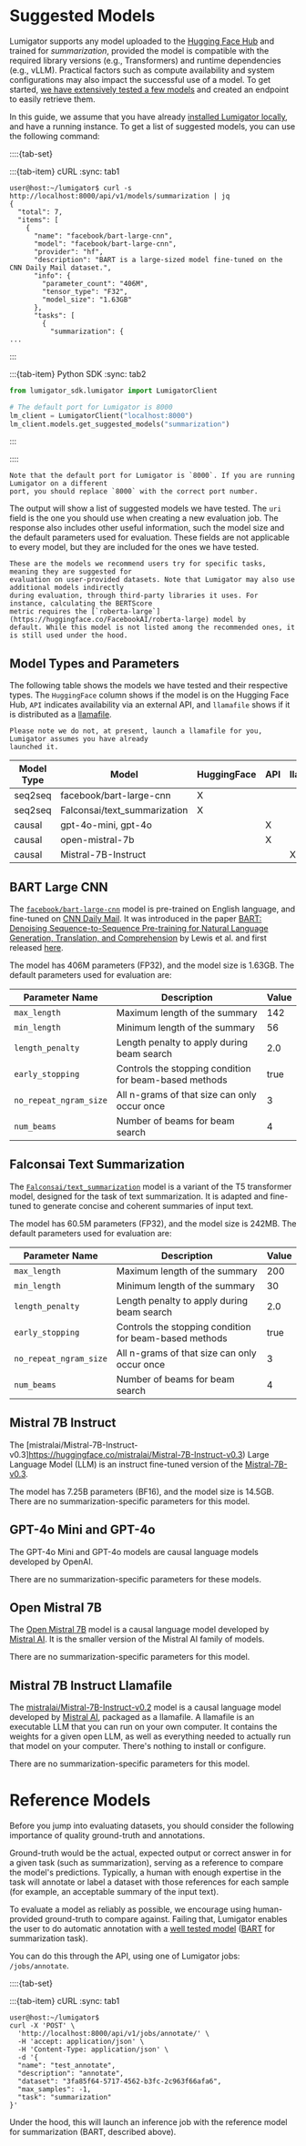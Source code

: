 # Suggested Models

Lumigator supports any model uploaded to the [Hugging Face Hub](https://huggingface.co/models?pipeline_tag=summarization&sort=trending)
and trained for *summarization*, provided the model is compatible with the required library versions
(e.g., Transformers) and runtime dependencies (e.g., vLLM). Practical factors such as compute
availability and system configurations may also impact the successful use of a model. To get
started, [we have extensively tested a few models](https://blog.mozilla.ai/on-model-selection-for-text-summarization/)
and created an endpoint to easily retrieve them.

In this guide, we assume that you have already [installed Lumigator locally](quickstart), and have a
running instance. To get a list of suggested models, you can use the following command:

::::{tab-set}

:::{tab-item} cURL
:sync: tab1

```console
user@host:~/lumigator$ curl -s http://localhost:8000/api/v1/models/summarization | jq
{
  "total": 7,
  "items": [
    {
      "name": "facebook/bart-large-cnn",
      "model": "facebook/bart-large-cnn",
      "provider": "hf",
      "description": "BART is a large-sized model fine-tuned on the CNN Daily Mail dataset.",
      "info": {
        "parameter_count": "406M",
        "tensor_type": "F32",
        "model_size": "1.63GB"
      },
      "tasks": [
        {
          "summarization": {
...
```

:::

:::{tab-item} Python SDK
:sync: tab2
```python
from lumigator_sdk.lumigator import LumigatorClient

# The default port for Lumigator is 8000
lm_client = LumigatorClient("localhost:8000")
lm_client.models.get_suggested_models("summarization")
```
:::

::::

```{note}
Note that the default port for Lumigator is `8000`. If you are running Lumigator on a different
port, you should replace `8000` with the correct port number.
```

The output will show a list of suggested models we have tested. The `uri` field is the one you
should use when creating a new evaluation job. The response also includes other useful information,
such the model size and the default parameters used for evaluation. These fields are not applicable
to every model, but they are included for the ones we have tested.

```{note}
These are the models we recommend users try for specific tasks, meaning they are suggested for
evaluation on user-provided datasets. Note that Lumigator may also use additional models indirectly
during evaluation, through third-party libraries it uses. For instance, calculating the BERTScore
metric requires the [`roberta-large`](https://huggingface.co/FacebookAI/roberta-large) model by
default. While this model is not listed among the recommended ones, it is still used under the hood.
```

## Model Types and Parameters

The following table shows the models we have tested and their respective types.
The `HuggingFace` column shows if the model is on the Hugging Face Hub, `API` indicates availability
via an external API, and `llamafile` shows if it is distributed as a
[llamafile](https://github.com/Mozilla-Ocho/llamafile).

```{note}
Please note we do not, at present, launch a llamafile for you, Lumigator assumes you have already
launched it.
```

| Model Type | Model                                    | HuggingFace | API | llamafile |
|------------|------------------------------------------|-------------|-----|-----------|
| seq2seq    | facebook/bart-large-cnn                  |      X      |     |           |
| seq2seq    | Falconsai/text_summarization             |      X      |     |           |
| causal     | gpt-4o-mini, gpt-4o                      |             |  X  |           |
| causal     | open-mistral-7b                          |             |  X  |           |
| causal     | Mistral-7B-Instruct                      |             |     |     X     |

## BART Large CNN

The [`facebook/bart-large-cnn`](https://huggingface.co/facebook/bart-large-cnn) model is pre-trained
on English language, and fine-tuned on [CNN Daily Mail](https://huggingface.co/datasets/cnn_dailymail).
It was introduced in the paper
[BART: Denoising Sequence-to-Sequence Pre-training for Natural Language Generation, Translation, and Comprehension](https://arxiv.org/abs/1910.13461)
by Lewis et al. and first released [here](https://github.com/pytorch/fairseq/tree/master/examples/bart).

The model has 406M parameters (FP32), and the model size is 1.63GB. The default parameters used for
evaluation are:

| Parameter Name         | Description                                            | Value |
|------------------------|--------------------------------------------------------|-------|
| `max_length`           | Maximum length of the summary                          | 142   |
| `min_length`           | Minimum length of the summary                          | 56    |
| `length_penalty`       | Length penalty to apply during beam search             | 2.0   |
| `early_stopping`       | Controls the stopping condition for beam-based methods | true  |
| `no_repeat_ngram_size` | All n-grams of that size can only occur once           | 3     |
| `num_beams`            | Number of beams for beam search                        | 4     |

## Falconsai Text Summarization

The [`Falconsai/text_summarization`](https://huggingface.co/Falconsai/text_summarization) model is
a variant of the T5 transformer model, designed for the task of text summarization. It is adapted
and fine-tuned to generate concise and coherent summaries of input text.

The model has 60.5M parameters (FP32), and the model size is 242MB. The default parameters used for
evaluation are:

| Parameter Name         | Description                                            | Value |
|------------------------|--------------------------------------------------------|-------|
| `max_length`           | Maximum length of the summary                          | 200   |
| `min_length`           | Minimum length of the summary                          | 30    |
| `length_penalty`       | Length penalty to apply during beam search             | 2.0   |
| `early_stopping`       | Controls the stopping condition for beam-based methods | true  |
| `no_repeat_ngram_size` | All n-grams of that size can only occur once           | 3     |
| `num_beams`            | Number of beams for beam search                        | 4     |

## Mistral 7B Instruct

The [mistralai/Mistral-7B-Instruct-v0.3]https://huggingface.co/mistralai/Mistral-7B-Instruct-v0.3)
Large Language Model (LLM) is an instruct fine-tuned version of the
[Mistral-7B-v0.3](https://huggingface.co/mistralai/Mistral-7B-v0.3).

The model has 7.25B parameters (BF16), and the model size is 14.5GB. There are no
summarization-specific parameters for this model.

## GPT-4o Mini and GPT-4o

The GPT-4o Mini and GPT-4o models are causal language models developed by OpenAI.

There are no summarization-specific parameters for these models.

## Open Mistral 7B

The [Open Mistral 7B](https://mistral.ai/news/announcing-mistral-7b/) model is a causal language
model developed by [Mistral AI](https://mistral.ai/). It is the smaller version of the
Mistral AI family of models.

There are no summarization-specific parameters for this model.

## Mistral 7B Instruct Llamafile

The [mistralai/Mistral-7B-Instruct-v0.2](https://huggingface.co/mistralai/Mistral-7B-Instruct-v0.2)
model is a causal language model developed by [Mistral AI](https://mistral.ai/), packaged as a
llamafile. A llamafile is an executable LLM that you can run on your own computer. It contains the
weights for a given open LLM, as well as everything needed to actually run that model on your
computer. There's nothing to install or configure.

There are no summarization-specific parameters for this model.


# Reference Models

Before you jump into evaluating datasets, you should consider the following importance of quality ground-truth and annotations.

Ground-truth would be the actual, expected output or correct answer in for a given task (such as summarization), serving as a reference to compare the model's predictions. Typically, a human with enough expertise in the task will annotate or label a dataset with those references for each sample (for example, an acceptable summary of the input text).

To evaluate a model as reliably as possible, we encourage using human-provided ground-truth to compare against. Failing that, Lumigator enables the user to do automatic annotation with a [well tested model](https://blog.mozilla.ai/on-model-selection-for-text-summarization/) ([BART](https://mozilla-ai.github.io/lumigator/get-started/suggested-models.html#bart-large-cnn) for summarization task).

You can do this through the API, using one of Lumigator jobs: `/jobs/annotate`.

::::{tab-set}

:::{tab-item} cURL
:sync: tab1

```console
user@host:~/lumigator$
curl -X 'POST' \
  'http://localhost:8000/api/v1/jobs/annotate/' \
  -H 'accept: application/json' \
  -H 'Content-Type: application/json' \
  -d '{
  "name": "test_annotate",
  "description": "annotate",
  "dataset": "3fa85f64-5717-4562-b3fc-2c963f66afa6",
  "max_samples": -1,
  "task": "summarization"
}'
```
Under the hood, this will launch an inference job with the reference model for summarization (BART, described above).
